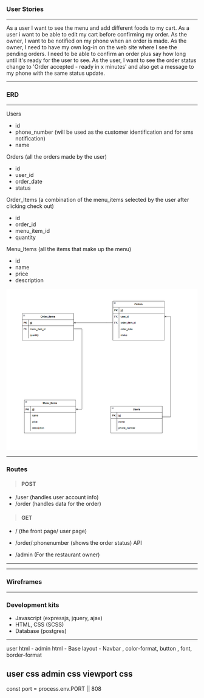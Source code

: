 ### User Stories

---
 As a user I want to see the menu and add different foods to my cart. 
 As a user i want to be able to edit my cart before confirming my order.
 As the owner, I want to be notified on my phone when an order is made. 
 As the owner, I need to have my own log-in on the web site where I see the pending orders. 
 I need to be able to confirm an order plus say how long until it's ready for the user to see. 
 As the user, I want to see the order status change to 'Order accepted - ready in x minutes' 
 and also get a message to my phone with the same status update.

---

### ERD

---
Users 
- id
- phone_number (will be used as the customer identification and for sms notification)
- name

Orders (all the orders made by the user)
- id 
- user_id
- order_date
- status

Order_Items (a combination of the menu_items selected by the user after clicking check out)
- id
- order_id
- menu_item_id
- quantity

Menu_Items (all the items that make up the menu)
- id
- name
- price
- description

![alt text](food-ordering-ERD.png)

---

### Routes

> #### POST
- /user (handles user account info)
- /order (handles data for the order)



> #### GET
- /  (the front page/ user page)
  
- /order/:phonenumber (shows the order status) API
  
- /admin (For the restaurant owner)


---

---

### Wireframes

---

### Development kits
- Javascript (expressjs, jquery, ajax)
- HTML, CSS (SCSS)
- Database (postgres)

---

user html -
admin html - 
Base layout - Navbar , color-format, button , font, border-format

user css
admin css
viewport css
---

const port = process.env.PORT || 808  
